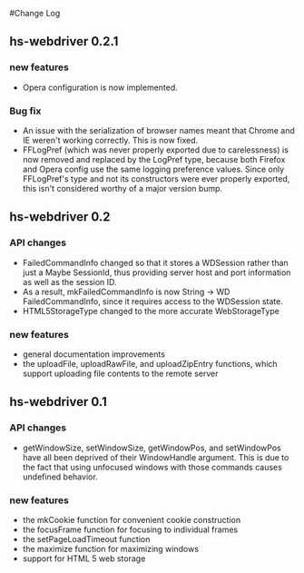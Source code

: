 #Change Log

## hs-webdriver 0.2.1

### new features
* Opera configuration is now implemented.

### Bug fix
* An issue with the serialization of browser names meant that Chrome and IE weren't working correctly. This is now fixed.
* FFLogPref (which was never properly exported due to carelessness) is now removed and replaced by the LogPref type, because both Firefox and Opera config use the same logging preference values. Since only FFLogPref's type and not its constructors were ever properly exported, this isn't considered worthy of a major version bump.

## hs-webdriver 0.2

### API changes
* FailedCommandInfo changed so that it stores a WDSession rather than just a Maybe SessionId, thus providing server host and port information as well as the session ID.
* As a result, mkFailedCommandInfo is now String -> WD FailedCommandInfo, since it requires access to the WDSession state.
* HTML5StorageType changed to the more accurate WebStorageType

### new features
* general documentation improvements
* the uploadFile, uploadRawFile, and uploadZipEntry functions, which support uploading file contents to the remote server

## hs-webdriver 0.1

### API changes
* getWindowSize, setWindowSize, getWindowPos, and setWindowPos have all been deprived of their WindowHandle argument. This is due to the fact that using unfocused windows with those commands causes undefined behavior. 

### new features
* the mkCookie function for convenient cookie construction
* the focusFrame function for focusing to individual frames
* the setPageLoadTimeout function
* the maximize function for maximizing windows
* support for HTML 5 web storage
